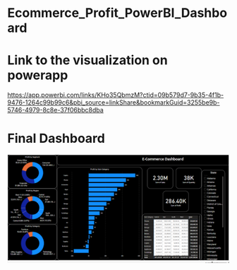 # Ecommerce_Profit_PowerBI_Dashboard

# Link to the visualization on powerapp

https://app.powerbi.com/links/KHo35QbmzM?ctid=09b579d7-9b35-4f1b-9476-1264c99b99c6&pbi_source=linkShare&bookmarkGuid=3255be9b-5746-4979-8c8e-37f06bbc8dba


# Final Dashboard
![alt text](https://github.com/DataNaija/Ecommerce_Profit_PowerBI_Dashboard/blob/main/ecom.png)
